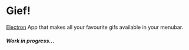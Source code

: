 # Gief!

[Electron](http://electron.atom.io) App that makes all your favourite gifs available in your menubar.

##### Work in progress...
